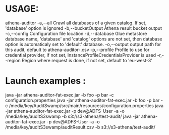 # USAGE: 
athena-auditor
 -a,--all                  Crawl all databases of a given catalog. If set,
                           'database' option is ignored
 -b,--bucketOutput <arg>   Athena result bucket output
 -c,--config <arg>         Configuration file location
 -d,--database <arg>       Glue metastore database name, 'database' and
                           'catalog' options are not set, then database
                           option is automaticaly set to 'default'
                           database.
 -o,--output <arg>         output path for this audit, default to
                           athena-auditor-<timestamp>.csv
 -p,--profile <arg>        Profile to use for credential provider, if not
                           set, InstanceProfileCredentialsProvider is used
 -r,--region <arg>         Region where request is done, if not set,
                           default to 'eu-west-3'

# Launch examples :
java -jar athena-auditor-fat-exec.jar -b foo -p bar -c configuration.properties
java -jar athena-auditor-fat-exec.jar -b foo -p bar -c /media/key/AuditSwamp/src/main/resources/configuration.properties
java -jar athena-auditor-fat-exec.jar -p dev@ADFS-User -a -o /media/key/auditS3swamp -b s3://s3-athena/test-audit/
java -jar athena-auditor-fat-exec.jar -p dev@ADFS-User -a -o /media/key/auditS3swamp/auditResult.csv -b s3://s3-athena/test-audit/